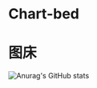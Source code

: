 # Chart-bed
# 图床
![Anurag's GitHub stats](https://github-readme-stats.vercel.app/api?username=Q-jun&show_icons=true&theme=dracula)
